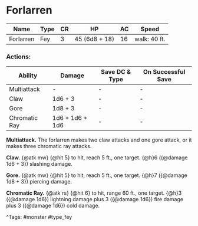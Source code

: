 # Forlarren

| Name | Type | CR | HP | AC | Speed |
|------|------|----|----|----|-------|
| Forlarren | Fey | 3 | 45 (6d8 + 18) | 16 | walk: 40 ft. |

### Actions:

| Ability | Damage | Save DC & Type | On Successful Save |
|---------|--------|----------------|--------------------|
| Multiattack | - | - | - |
| Claw | 1d6 + 3 | - | - |
| Gore | 1d8 + 3 | - | - |
| Chromatic Ray | 1d6 + 1d6 + 1d6 | - | - |


**Multiattack.** The forlarren makes two claw attacks and one gore attack, or it makes three chromatic ray attacks.

**Claw.** {@atk mw} {@hit 5} to hit, reach 5 ft., one target. {@h}6 ({@damage 1d6 + 3}) slashing damage.

**Gore.** {@atk mw} {@hit 5} to hit, reach 5 ft., one target. {@h}7 ({@damage 1d8 + 3}) piercing damage.

**Chromatic Ray.** {@atk rs} {@hit 6} to hit, range 60 ft., one target. {@h}3 ({@damage 1d6}) lightning damage plus 3 ({@damage 1d6}) fire damage plus 3 ({@damage 1d6}) cold damage.

^Tags: #monster #type_fey